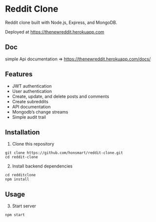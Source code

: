 # Reddit Clone

Reddit clone built with Node.js, Express, and MongoDB.

Deployed at https://thenewreddit.herokuapp.com

## Doc
simple Api documentation => https://thenewreddit.herokuapp.com/docs/

## Features
- JWT authentication
- User authentication
- Create, update, and delete posts and comments
- Create subreddits
- API documentation
- Mongodb’s change streams
- Simple audit trail 


## Installation
1. Clone this repository

```
git clone https://github.com/honsmart/reddit-clone.git
cd reddit-clone
```

2. Install backend dependencies

```
cd redditclone
npm install
```

## Usage
3. Start server

```
npm start
```